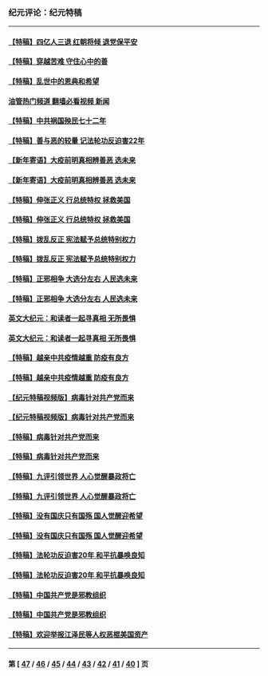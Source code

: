 ### 纪元评论：纪元特稿
---
#### [【特稿】四亿人三退 红朝将倾 退党保平安](../../pages/nsc424/n13794378.md?11260330) 
#### [【特稿】穿越苦难 守住心中的善](../../pages/nsc424/n13784979.md?11260330) 
#### [【特稿】乱世中的恩典和希望](../../pages/nsc424/n13734687.md?11260330) 
#### [油管热门频道 翻墙必看视频 新闻](ok?11260330)
#### [【特稿】中共祸国殃民七十二年](../../pages/nsc424/n13272607.md?11260330) 
#### [【特稿】善与恶的较量 记法轮功反迫害22年](../../pages/nsc424/n13086597.md?11260330) 
#### [【新年寄语】大疫前明真相辨善恶 选未来](../../pages/nsc424/n12660855.md?11260330) 
#### [【新年寄语】大疫前明真相辨善恶 选未来](../../pages/nsc424/n12660855.md?11260330) 
#### [【特稿】伸张正义 行总统特权 拯救美国](../../pages/nsc424/n12616806.md?11260330) 
#### [【特稿】伸张正义 行总统特权 拯救美国](../../pages/nsc424/n12616806.md?11260330) 
#### [【特稿】拨乱反正 宪法赋予总统特别权力](../../pages/nsc424/n12598306.md?11260330) 
#### [【特稿】拨乱反正 宪法赋予总统特别权力](../../pages/nsc424/n12598306.md?11260330) 
#### [【特稿】正邪相争 大选分左右 人民选未来](../../pages/nsc424/n12545208.md?11260330) 
#### [【特稿】正邪相争 大选分左右 人民选未来](../../pages/nsc424/n12545208.md?11260330) 
#### [英文大纪元：和读者一起寻真相 无所畏惧](../../pages/nsc424/n12542027.md?11260330) 
#### [英文大纪元：和读者一起寻真相 无所畏惧](../../pages/nsc424/n12542027.md?11260330) 
#### [【特稿】越亲中共疫情越重 防疫有良方](../../pages/nsc424/n12042989.md?11260330) 
#### [【特稿】越亲中共疫情越重 防疫有良方](../../pages/nsc424/n12042989.md?11260330) 
#### [【纪元特稿视频版】病毒针对共产党而来](../../pages/nsc424/n11977328.md?11260330) 
#### [【纪元特稿视频版】病毒针对共产党而来](../../pages/nsc424/n11977328.md?11260330) 
#### [【特稿】病毒针对共产党而来](../../pages/nsc424/n11928818.md?11260330) 
#### [【特稿】病毒针对共产党而来](../../pages/nsc424/n11928818.md?11260330) 
#### [【特稿】九评引领世界 人心觉醒暴政将亡](../../pages/nsc424/n11660496.md?11260330) 
#### [【特稿】九评引领世界 人心觉醒暴政将亡](../../pages/nsc424/n11660496.md?11260330) 
#### [【特稿】没有国庆只有国殇 国人觉醒迎希望](../../pages/nsc424/n11549354.md?11260330) 
#### [【特稿】没有国庆只有国殇 国人觉醒迎希望](../../pages/nsc424/n11549354.md?11260330) 
#### [【特稿】法轮功反迫害20年 和平抗暴唤良知](../../pages/nsc424/n11389135.md?11260330) 
#### [【特稿】法轮功反迫害20年 和平抗暴唤良知](../../pages/nsc424/n11389135.md?11260330) 
#### [【特稿】中国共产党是邪教组织](../../pages/nsc424/n11355551.md?11260330) 
#### [【特稿】中国共产党是邪教组织](../../pages/nsc424/n11355551.md?11260330) 
#### [【特稿】欢迎举报江泽民等人权恶棍美国资产](../../pages/nsc424/n11303040.md?11260330) 

---
#### 第 [ [47](./47.md?11260330) / [46](./46.md?11260330) / [45](./45.md?11260330) / [44](./44.md?11260330) / [43](./43.md?11260330) / [42](./42.md?11260330) / [41](./41.md?11260330) / [40](./40.md?11260330) ] 页
